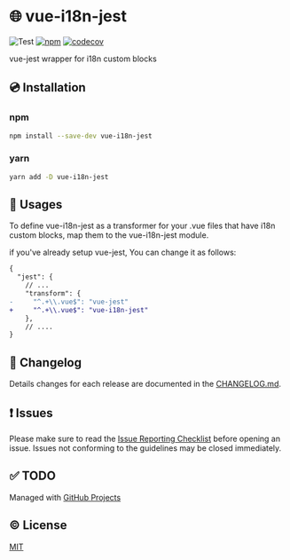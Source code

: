# :globe_with_meridians: vue-i18n-jest

![Test](https://github.com/kazupon/vue-i18n-jest/workflows/Test/badge.svg)
[![npm](https://img.shields.io/npm/v/vue-i18n-jest.svg)](https://www.npmjs.com/package/vue-i18n-jest)
[![codecov](https://codecov.io/gh/kazupon/vue-i18n-jest/branch/master/graph/badge.svg)](https://codecov.io/gh/kazupon/vue-i18n-jest)

vue-jest wrapper for i18n custom blocks

## :cd: Installation

### npm

```sh
npm install --save-dev vue-i18n-jest
```

### yarn

```sh
yarn add -D vue-i18n-jest
```

## :rocket: Usages

To define vue-i18n-jest as a transformer for your .vue files that have i18n custom blocks, map them to the vue-i18n-jest module.

if you've already setup vue-jest, You can change it as follows:

```diff
{
  "jest": {
    // ...
    "transform": {
-     "^.+\\.vue$": "vue-jest"
+     "^.+\\.vue$": "vue-i18n-jest"
    },
    // ....
}
```


## :scroll: Changelog
Details changes for each release are documented in the [CHANGELOG.md](https://github.com/kazupon/vue-i18n-jest/blob/master/CHANGELOG.md).


## :exclamation: Issues
Please make sure to read the [Issue Reporting Checklist](https://github.com/kazupon/vue-i18n-jest/blob/master/.github/CONTRIBUTING.md#issue-reporting-guidelines) before opening an issue. Issues not conforming to the guidelines may be closed immediately.

## :white_check_mark: TODO
Managed with [GitHub Projects](https://github.com/kazupon/vue-i18n-jest/issues?q=is%3Aissue+is%3Aopen+label%3ATODO)

## :copyright: License

[MIT](http://opensource.org/licenses/MIT)
